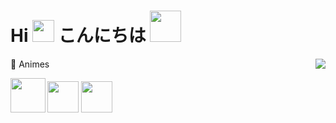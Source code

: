 # Hi <img src="https://github.com/TheDudeThatCode/TheDudeThatCode/blob/master/Assets/Hi.gif" width="35px"> こんにちは <img src="https://c.tenor.com/twfR7wm9zs4AAAAi/mafumafu-cute.gif" width="50px"> 

<img align='right' src = "https://github-readme-stats.vercel.app/api/top-langs/?username=adjii&layout=compact">

📜 Animes

<img src="https://i.pinimg.com/564x/09/d8/46/09d846defa1c9e03afe5bc5b9013fb74.jpg" width="55.5px"> <img src="https://i.pinimg.com/564x/f2/55/65/f2556524159c17b7b4498d5534ec06de.jpg" width="50px"> <img src="https://i.pinimg.com/564x/81/a2/9e/81a29ed5c477634b9355cea806f32e0a.jpg" width="50px">

<!---
adjii/adjii is a ✨ special ✨ repository because its `README.md` (this file) appears on your GitHub profile.
You can click the Preview link to take a look at your changes.
--->
